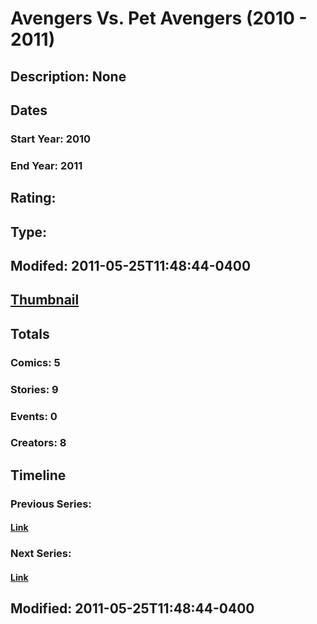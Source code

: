 # Avengers Vs. Pet Avengers (2010 - 2011)
## Description: None
## Dates
### Start Year: 2010
### End Year: 2011
## Rating: 
## Type: 
## Modifed: 2011-05-25T11:48:44-0400
## [Thumbnail](http://i.annihil.us/u/prod/marvel/i/mg/b/e0/4c44b8b0bdc36.jpg)
## Totals
### Comics: 5
### Stories: 9
### Events: 0
### Creators: 8
## Timeline
### Previous Series: 
#### [Link]()
### Next Series: 
#### [Link]()
## Modified: 2011-05-25T11:48:44-0400